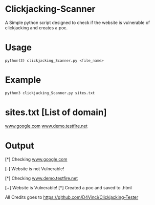 # Clickjacking-Scanner
A Simple python script designed to check if the website is vulnerable of clickjacking and creates a poc.




# Usage

`python(3) clickjacking_Scanner.py <file_name>`

# Example
`python3 clickjacking_Scanner.py sites.txt`

# sites.txt [List of domain]

www.google.com
www.demo.testfire.net

# Output

[*] Checking www.google.com

 [-] Website is not Vulnerable!

[*] Checking www.demo.testfire.net

 [+] Website is Vulnerable!
 [*] Created a poc and saved to <Domain Name>.html

















All Credits goes to https://github.com/D4Vinci/Clickjacking-Tester
